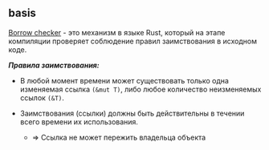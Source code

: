 ## basis

[Borrow checker](https://github.com/rust-lang/rust/blob/2e6eaceedeeda764056eb0e2134735793533770d/src/libcore/borrow.rs) - это механизм в языке Rust, который на этапе компиляции проверяет соблюдение правил заимствования в исходном коде.


***Правила заимствования:***

- В любой момент времени может существовать только одна изменяемая ссылка `(&mut T)`, либо любое количество неизменяемых ссылок `(&T)`.

- Заимствования (ссылки) должны быть действительны в течении всего времени их использования.
	- => Ссылка не может пережить владельца объекта 

